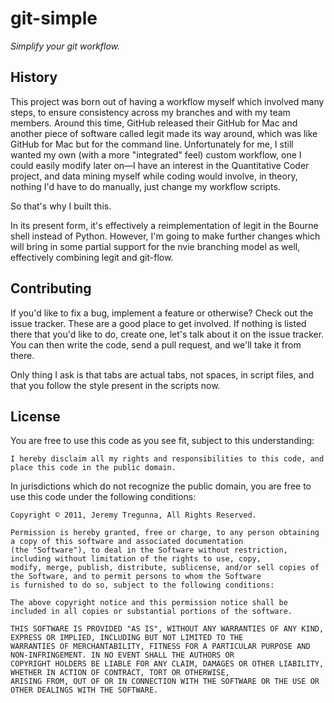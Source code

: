 # git-simple
_Simplify your git workflow._

## History

This project was born out of having a workflow myself which involved many steps, to ensure consistency across my branches and with my team members.
Around this time, GitHub released their GitHub for Mac and another piece of software called legit made its way around, which was like GitHub for Mac
but for the command line. Unfortunately for me, I still wanted my own (with a more "integrated" feel) custom workflow, one I could easily modify
later on—I have an interest in the Quantitative Coder project, and data mining myself while coding would involve, in theory, nothing I'd have to do
manually, just change my workflow scripts.

So that's why I built this.

In its present form, it's effectively a reimplementation of legit in the Bourne shell instead of Python. However, I'm going to make further changes
which will bring in some partial support for the nvie branching model as well, effectively combining legit and git-flow.

## Contributing

If you'd like to fix a bug, implement a feature or otherwise? Check out the issue tracker. These are a good place to get involved. If nothing is
listed there that you'd like to do, create one, let's talk about it on the issue tracker. You can then write the code, send a pull request, and
we'll take it from there.

Only thing I ask is that tabs are actual tabs, not spaces, in script files, and that you follow the style present in the scripts now.

## License

You are free to use this code as you see fit, subject to this understanding:

    I hereby disclaim all my rights and responsibilities to this code, and place this code in the public domain.

In jurisdictions which do not recognize the public domain, you are free to use this code under the following conditions:

    Copyright © 2011, Jeremy Tregunna, All Rights Reserved.

    Permission is hereby granted, free or charge, to any person obtaining a copy of this software and associated documentation
    (the "Software"), to deal in the Software without restriction, including without limitation of the rights to use, copy,
    modify, merge, publish, distribute, sublicense, and/or sell copies of the Software, and to permit persons to whom the Software
    is furnished to do so, subject to the following conditions:

    The above copyright notice and this permission notice shall be included in all copies or substantial portions of the software.

    THIS SOFTWARE IS PROVIDED "AS IS", WITHOUT ANY WARRANTIES OF ANY KIND, EXPRESS OR IMPLIED, INCLUDING BUT NOT LIMITED TO THE
    WARRANTIES OF MERCHANTABILITY, FITNESS FOR A PARTICULAR PURPOSE AND NON-INFRINGEMENT. IN NO EVENT SHALL THE AUTHORS OR
    COPYRIGHT HOLDERS BE LIABLE FOR ANY CLAIM, DAMAGES OR OTHER LIABILITY, WHETHER IN ACTION OF CONTRACT, TORT OR OTHERWISE,
    ARISING FROM, OUT OF OR IN CONNECTION WITH THE SOFTWARE OR THE USE OR OTHER DEALINGS WITH THE SOFTWARE.